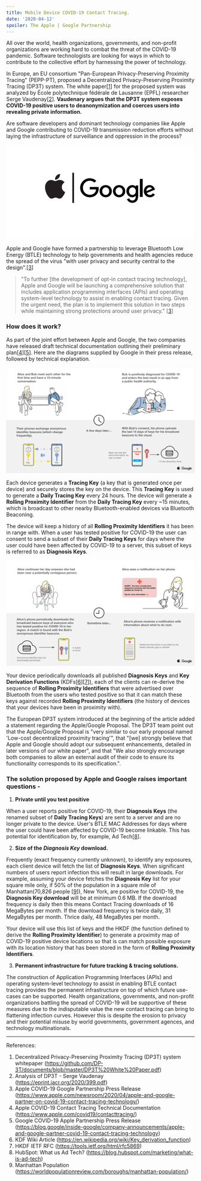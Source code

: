 ```yaml
---
title: Mobile Device COVID-19 Contact Tracing.
date: '2020-04-12'
spoiler: The Apple | Google Partnership
---
```


All over the world, health organizations, governments, and non-profit organizations are working hard to combat the threat of the COVID-19 pandemic. Software technologists are looking for ways in which to contribute to the collective effort by harnessing the power of technology.

In Europe, an EU consortium "Pan-European Privacy-Preserving Proximity Tracing" (PEPP-PT), proposed a Decentralized Privacy-Preserving Proximity Tracing (DP3T) system. The white paper[[1](https://github.com/DP-3T/documents/blob/master/DP3T%20White%20Paper.pdf)] for the proposed system was analyzed by École polytechnique fédérale de Lausanne (EPFL) researcher Serge Vaudenay[[2](https://eprint.iacr.org/2020/399.pdf)]. **Vaudenary argues that the DP3T system exposes COVID-19 positive users to deanonymization and coerces users into revealing private information.**

Are software developers and dominant technology companies like Apple and Google contributing to COVID-19 transmission reduction efforts without laying the infrastructure of surveillance and oppression in the process?

![Apple partners with Google](./applegoogle.jpg)

Apple and Google have formed a partnership to leverage Bluetooth Low Energy (BTLE) technology to help governments and health agencies reduce the spread of the virus "with user privacy and security central to the design".[[3](https://www.apple.com/newsroom/2020/04/apple-and-google-partner-on-covid-19-contact-tracing-technology/)]

> "To further [the development of opt-in contact tracing technology], Apple and Google will be launching a comprehensive solution that includes application programming interfaces (APIs) and operating system-level technology to assist in enabling contact tracing. Given the urgent need, the plan is to implement this solution in two steps while maintaining strong protections around user privacy." [[3](https://www.apple.com/newsroom/2020/04/apple-and-google-partner-on-covid-19-contact-tracing-technology/)]

### How does it work?

As part of the joint effort between Apple and Google, the two companies have released draft technical documentation outlining their preliminary plan[[4](https://www.apple.com/covid19/contacttracing/)][[5](ttps://blog.google/inside-google/company-announcements/apple-and-google-partner-covid-19-contact-tracing-technology)]. Here are the diagrams supplied by Google in their press release, followed by technical explanation.

![Contact Sequence Part 1](./contact-seq-1.jpg)

Each device generates a **Tracing Key** (a key that is generated once per device) and securely stores the key on the device. This **Tracing Key** is used to generate a **Daily Tracing Key** every 24 hours. The device will generate a **Rolling Proximity Identifier** from the **Daily Tracing Key** every ~15 minutes, which is broadcast to other nearby Bluetooth-enabled devices via Bluetooth Beaconing.

The device will keep a history of all **Rolling Proximity Identifiers** it has been in range with. When a user has tested positive for COVID-19 the user can consent to send a subset of their **Daily Tracing Keys** for days where the user could have been affected by COVID-19 to a server, this subset of keys is referred to as **Diagnosis Keys**.

![Contact Sequence Part 2](./contact-seq-2.jpg)

Your device periodically downloads all published **Diagnosis Keys** and **Key Derivation Functions** (KDFs[[6](https://en.wikipedia.org/wiki/Key_derivation_function)][[7](https://tools.ietf.org/html/rfc5869)]), each of the clients can re-derive the sequence of **Rolling Proximity Identifiers** that were advertised over Bluetooth from the users who tested positive so that it can match these keys against recorded **Rolling Proximity Identifiers** (the history of devices that your devices have been in proximity with).

The European DP3T system introduced at the beginning of the article added a statement regarding the Apple/Google Proposal. The DP3T team point out that the Apple/Google Proposal is "very similar to our early proposal named 'Low-cost decentralized proximity tracing'", that "[we] strongly believe that Apple and Google should adopt our subsequent enhancements, detailed in later versions of our white paper", and that "We also strongly encourage both companies to allow an external audit of their code to ensure its functionality corresponds to its specification.".

### The solution proposed by Apple and Google raises important questions -

1) **Private until you test positive**

When a user reports positive for COVID-19, their **Diagnosis Keys** (the renamed subset of **Daily Tracing Keys**) are sent to a server and are no longer private to the device. User's BTLE MAC Addresses for days where the user could have been affected by COVID-19 become linkable. This has potential for identification by, for example, Ad Tech[[8](https://blog.hubspot.com/marketing/what-is-ad-tech)].

2) **Size of the _Diagnosis Key_ download.**

Frequently (exact frequency currently unknown), to identify any exposures, each client device will fetch the list of **Diagnosis Keys**. When significant numbers of users report infection this will result in large downloads. For example, assuming your device fetches the **Diagnosis Key** list for your square mile only, if 50% of the population in a square mile of Manhattan(70,826 people [[9](https://worldpopulationreview.com/boroughs/manhattan-population/)]), New York, are positive for COVID-19, the **Diagnosis Key download** will be at minimum 0.6 MB. If the download frequency is daily then this means Contact Tracing downloads of 16 MegaBytes per month. If the download frequency is twice daily, 31 MegaBytes per month. Thrice daily, 48 MegaBytes per month.

Your device will use this list of keys and the HKDF (the function defined to derive the **Rolling Proximity Identifier**) to generate a proximity map of COVID-19 positive device locations so that is can match possible exposure with its location history that has been stored in the form of **Rolling Proximity Identifiers**.

3) **Permanent infrastructure for future tracking & tracing solutions.**

The construction of Application Programming Interfaces (APIs) and operating system-level technology to assist in enabling BTLE contact tracing provides the permanent infrastructure on top of which future use-cases can be supported. Health organizations, governments, and non-profit organizations battling the spread of COVID-19 will be supportive of these measures due to the indisputable value the new contact tracing can bring to flattening infection curves. However this is despite the erosion to privacy and their potential misuse by world governments, government agences, and technology multinationals.

---

References:
1. Decentralized Privacy-Preserving Proximity Tracing (DP3T) system whitepaper (https://github.com/DP-3T/documents/blob/master/DP3T%20White%20Paper.pdf)
2. Analysis of DP3T - Serge Vaudenay (https://eprint.iacr.org/2020/399.pdf)
3. Apple COVID-19 Google Partnership Press Release (https://www.apple.com/newsroom/2020/04/apple-and-google-partner-on-covid-19-contact-tracing-technology/)
4. Apple COVID-19 Contact Tracing Technical Documentation (https://www.apple.com/covid19/contacttracing/)
5. Google COVID-19 Apple Partnership Press Release (https://blog.google/inside-google/company-announcements/apple-and-google-partner-covid-19-contact-tracing-technology)
6. KDF Wiki Article (https://en.wikipedia.org/wiki/Key_derivation_function)
7. HKDF IETF RFC (https://tools.ietf.org/html/rfc5869)
8. HubSpot: What us Ad Tech? (https://blog.hubspot.com/marketing/what-is-ad-tech)
9. Manhattan Population (https://worldpopulationreview.com/boroughs/manhattan-population/)